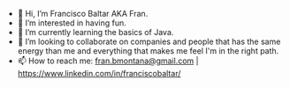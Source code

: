 - 👋 Hi, I’m Francisco Baltar AKA Fran.
- 👀 I’m interested in having fun.
- 🌱 I’m currently learning the basics of Java.
- 💞️ I’m looking to collaborate on companies and people that has the same energy than me and everything that makes me feel I'm in the right path.
- 📫 How to reach me: fran.bmontana@gmail.com | https://www.linkedin.com/in/franciscobaltar/

<!---
franbaltar/franbaltar is a ✨ special ✨ repository because its `README.md` (this file) appears on your GitHub profile.
You can click the Preview link to take a look at your changes.
--->
